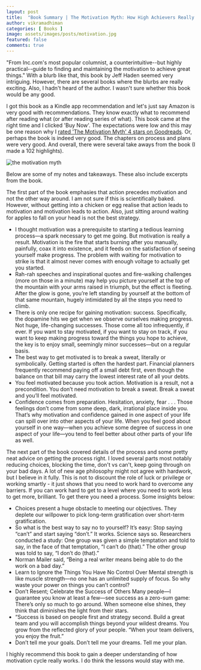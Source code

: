```yaml
---
layout: post
title:  "Book Summary | The Motivation Myth: How High Achievers Really Set Themselves Up to Win"
author: vikramadhiman
categories: [ Books ]
image: assets/images/posts/motivation.jpg
featured: false
comments: true
---
```

"From Inc.com's most popular columnist, a counterintuitive--but highly practical--guide to finding and maintaining the motivation to achieve great things." With a blurb like that, this book by Jeff Haden seemed very intriguing. However, there are several books where the blurbs are really exciting. Also, I hadn't heard of the author. I wasn't sure whether this book would be any good. 

I got this book as a Kindle app recommendation and let's just say Amazon is very good with recommendations. They know exactly what to recommend after reading what (or after reading series of what). This book came at the right time and I clicked 'Buy Now'. The expectations were low and this may be one reason why I <a href="https://www.goodreads.com/review/show/3476094429" target="_blank">rated 'The Motivation Myth' 4 stars on Goodreads</a>. Or, perhaps the book is indeed very good. The chapters on process and plans were very good. And overall, there were several take aways from the book (I made a 102 highlights).

<img src="https://i.gr-assets.com/images/S/compressed.photo.goodreads.com/books/1500772971l/35783582._SY475_.jpg" alt = "the motivation myth" title="the motivation myth" />

Below are some of my notes and takeaways. These also include excerpts from the book.

The first part of the book emphasies that action precedes motivation and not the other way around. I am not sure if this is scientifically baked. However, without getting into a chicken or egg realise that action leads to motivation and motivation leads to action. Also, just sitting around waiting for apples to fall on your head is not the best strategy.
<ul>
	<li>I thought motivation was a prerequisite to starting a tedious learning process—a spark necessary to get me going. But motivation is really a result. Motivation is the fire that starts burning after you manually, painfully, coax it into existence, and it feeds on the satisfaction of seeing yourself make progress. The problem with waiting for motivation to strike is that it almost never comes with enough voltage to actually get you started.</li>
	<li>Rah-rah speeches and inspirational quotes and fire-walking challenges (more on those in a minute) may help you picture yourself at the top of the mountain with your arms raised in triumph, but the effect is fleeting. After the glow is gone, you’re left standing by yourself at the bottom of that same mountain, hugely intimidated by all the steps you need to climb.</li>
	<li>There is only one recipe for gaining motivation: success. Specifically, the dopamine hits we get when we observe ourselves making progress. Not huge, life-changing successes. Those come all too infrequently, if ever. If you want to stay motivated, if you want to stay on track, if you want to keep making progress toward the things you hope to achieve, the key is to enjoy small, seemingly minor successes—but on a regular basis.</li>
	<li>The best way to get motivated is to break a sweat, literally or symbolically. Getting started is often the hardest part. Financial planners frequently recommend paying off a small debt first, even though the balance on that bill may carry the lowest interest rate of all your debts.</li>
	<li>You feel motivated because you took action. Motivation is a result, not a precondition. You don’t need motivation to break a sweat. Break a sweat and you’ll feel motivated.</li>
	<li>Confidence comes from preparation. Hesitation, anxiety, fear . . . Those feelings don’t come from some deep, dark, irrational place inside you. That’s why motivation and confidence gained in one aspect of your life can spill over into other aspects of your life. When you feel good about yourself in one way—when you achieve some degree of success in one aspect of your life—you tend to feel better about other parts of your life as well.</li>
</ul>
The next part of the book covered details of the process and some pretty neat advice on getting the process right. I loved several parts most notably reducing choices, blocking the time, don't vs can't, keep going through on your bad days. A lot of new age philosophy might not agree with hardwork, but I believe in it fully. This is not to discount the role of luck or privilege or working smartly - it just shows that you need to work hard to overcome any barriers. If you can work hard to get to a level where you need to work less to get more, brilliant. To get there you need a process. Some insights below:
<ul>
	<li>Choices present a huge obstacle to meeting our objectives. They deplete our willpower to pick long-term gratification over short-term gratification.</li>
	<li>So what is the best way to say no to yourself? It’s easy: Stop saying “can’t” and start saying “don’t.” It works. Science says so. Researchers conducted a study: One group was given a simple temptation and told to say, in the face of that temptation, “I can’t do (that).” The other group was told to say, “I don’t do (that).”</li>
	<li>Norman Mailer said, “Being a real writer means being able to do the work on a bad day.”</li>
	<li>Learn to Ignore the Things You Have No Control Over Mental strength is like muscle strength—no one has an unlimited supply of focus. So why waste your power on things you can’t control?</li>
	<li>Don’t Resent; Celebrate the Success of Others Many people—I guarantee you know at least a few—see success as a zero-sum game: There’s only so much to go around. When someone else shines, they think that diminishes the light from their stars.</li>
	<li>“Success is based on people first and strategy second. Build a great team and you will accomplish things beyond your wildest dreams. You grow from the reflected glory of your people. “When your team delivers, you enjoy the fruit.”</li>
	<li>Don’t tell me your goals. Don’t tell me your dreams. Tell me your plan.</li>
</ul>

I highly recommend this book to gain a deeper understanding of how motivation cycle really works. I do think the lessons would stay with me. 

